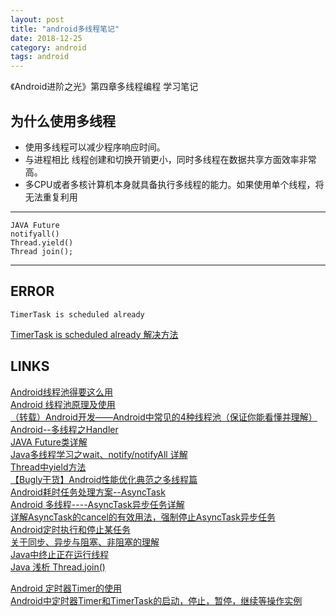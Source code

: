 ```yaml
---
layout: post
title: "android多线程笔记"
date: 2018-12-25
category: android
tags: android
---
```


《Android进阶之光》第四章多线程编程 学习笔记

## 为什么使用多线程

- 使用多线程可以减少程序响应时间。
- 与进程相比 线程创建和切换开销更小，同时多线程在数据共享方面效率非常高。
- 多CPU或者多核计算机本身就具备执行多线程的能力。如果使用单个线程，将无法重复利用

---

	JAVA Future  
	notifyall()  
	Thread.yield()
	Thread join();

---
## ERROR

	TimerTask is scheduled already

[TimerTask is scheduled already 解决方法](https://blog.csdn.net/lishouyi710/article/details/53671014)  


## LINKS

[Android线程池得要这么用](https://www.jianshu.com/p/6c1b18723197)  
[Android 线程池原理及使用](https://www.jianshu.com/p/7b2da1d94b42)  
[（转载）Android开发——Android中常见的4种线程池（保证你能看懂并理解）](https://www.cnblogs.com/1925yiyi/p/9040605.html)  
[Android--多线程之Handler](https://www.cnblogs.com/shirley-1019/p/3557800.html)  
[JAVA Future类详解](https://blog.csdn.net/u014209205/article/details/80598209)  
[Java多线程学习之wait、notify/notifyAll 详解](http://www.cnblogs.com/moongeek/p/7631447.html)  
[Thread中yield方法](https://www.cnblogs.com/java-spring/p/8309931.html)  
[【Bugly干货】Android性能优化典范之多线程篇](http://www.cnblogs.com/bugly/p/5519510.html)  
[Android耗时任务处理方案--AsyncTask](https://blog.csdn.net/madahe/article/details/53043463)  
[Android 多线程----AsyncTask异步任务详解](https://www.cnblogs.com/smyhvae/p/3866570.html)  
[详解AsyncTask的cancel的有效用法，强制停止AsyncTask异步任务](https://www.aliyun.com/jiaocheng/39574.html)  
[Android定时执行和停止某任务](https://www.cnblogs.com/lanceblog/p/6600846.html)  
[关于同步、异步与阻塞、非阻塞的理解](https://www.cnblogs.com/Anker/p/5965654.html)  
[Java中终止正在运行线程](https://www.cnblogs.com/bosongokay/p/6832409.html?utm_source=itdadao&utm_medium=referral)  
[Java 浅析 Thread.join()](http://www.cnblogs.com/huangzejun/p/7908898.html)  

[Android 定时器Timer的使用](https://www.jianshu.com/p/dd5de8dbbe81)  
[Android中定时器Timer和TimerTask的启动，停止，暂停，继续等操作实例](https://blog.csdn.net/dj0379/article/details/50877746)  

